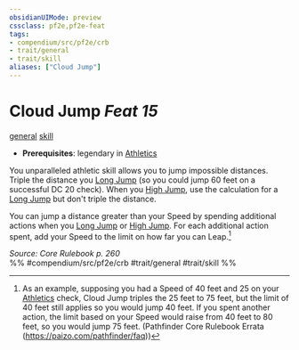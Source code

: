 ```yaml
---
obsidianUIMode: preview
cssclass: pf2e,pf2e-feat
tags:
- compendium/src/pf2e/crb
- trait/general
- trait/skill
aliases: ["Cloud Jump"]
---
```

# Cloud Jump  *Feat 15*  
[general](general.md "General Feat Trait")  [skill](skill.md "Skill Feat Trait")  

- **Prerequisites**: legendary in [Athletics](skills.md#Athletics)

You unparalleled athletic skill allows you to jump impossible distances. Triple the distance you [Long Jump](long-jump.md) (so you could jump 60 feet on a successful DC 20 check). When you [High Jump](high-jump.md), use the calculation for a [Long Jump](long-jump.md) but don't triple the distance.

You can jump a distance greater than your Speed by spending additional actions when you [Long Jump](long-jump.md) or [High Jump](high-jump.md). For each additional action spent, add your Speed to the limit on how far you can Leap.[^1]

[^1]: As an example, supposing you had a Speed of 40 feet and 25 on your [Athletics](skills.md#Athletics) check, Cloud Jump triples the 25 feet to 75 feet, but the limit of 40 feet still applies so you would jump 40 feet. If you spent another action, the limit based on your Speed would raise from 40 feet to 80 feet, so you would jump 75 feet. (Pathfinder Core Rulebook Errata (https://paizo.com/pathfinder/faq))

*Source: Core Rulebook p. 260*  
%% #compendium/src/pf2e/crb #trait/general #trait/skill %%